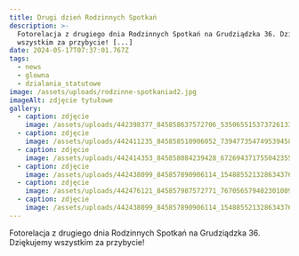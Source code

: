 ```yaml
---
title: Drugi dzień Rodzinnych Spotkań
description: >-
  Fotorelacja z drugiego dnia Rodzinnych Spotkań na Grudziądzka 36. Dziękujemy
  wszystkim za przybycie! [...]
date: 2024-05-17T07:37:01.767Z
tags:
  - news
  - glowna
  - dzialania_statutowe
image: /assets/uploads/rodzinne-spotkaniad2.jpg
imageAlt: zdjęcie tytułowe
gallery:
  - caption: zdjęcie
    image: /assets/uploads/442398377_845858637572706_5350655153737261333_n.jpg
  - caption: zdjęcie
    image: /assets/uploads/442411235_845858510906052_7394773547495394588_n.jpg
  - caption: zdjęcie
    image: /assets/uploads/442414353_845858084239428_672694371755042355_n.jpg
  - caption: zdjęcie
    image: /assets/uploads/442438099_845857890906114_1548855213286343763_n.jpg
  - caption: zdjęcie
    image: /assets/uploads/442476121_845857987572771_7670565794023010099_n.jpg
  - caption: zdjęcie
    image: /assets/uploads/442438099_845857890906114_1548855213286343763_n.jpg
---
```

Fotorelacja z drugiego dnia Rodzinnych Spotkań na Grudziądzka 36. Dziękujemy wszystkim za przybycie!
